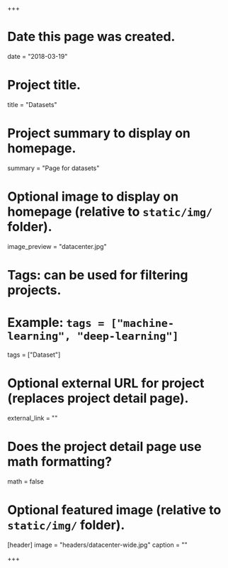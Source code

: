 +++
# Date this page was created.
date = "2018-03-19"

# Project title.
title = "Datasets"

# Project summary to display on homepage.
summary = "Page for datasets"

# Optional image to display on homepage (relative to `static/img/` folder).
image_preview = "datacenter.jpg"

# Tags: can be used for filtering projects.
# Example: `tags = ["machine-learning", "deep-learning"]`
tags = ["Dataset"]

# Optional external URL for project (replaces project detail page).
external_link = ""

# Does the project detail page use math formatting?
math = false

# Optional featured image (relative to `static/img/` folder).
[header]
image = "headers/datacenter-wide.jpg"
caption = ""

+++